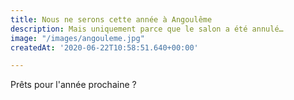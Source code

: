 ```yaml
---
title: Nous ne serons cette année à Angoulême
description: Mais uniquement parce que le salon a été annulé…
image: "/images/angouleme.jpg"
createdAt: '2020-06-22T10:58:51.640+00:00'

---
```

Prêts pour l'année prochaine ?
